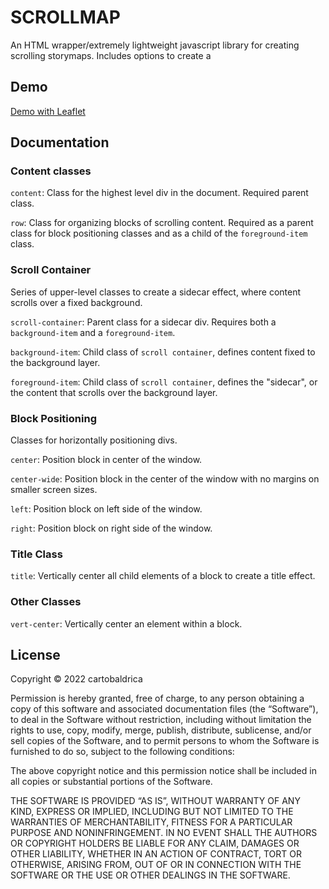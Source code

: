 # SCROLLMAP

An HTML wrapper/extremely lightweight javascript library for creating scrolling storymaps. Includes options to create a

## Demo

[Demo with Leaflet](https://cartobaldrica.github.io/scrollmap/examples/example1.html)

## Documentation

### Content classes

`content`: Class for the highest level div in the document. Required parent class.

`row`: Class for organizing blocks of scrolling content. Required as a parent class for block positioning classes and as a child of the `foreground-item` class.

### Scroll Container

Series of upper-level classes to create a sidecar effect, where content scrolls over a fixed background.

`scroll-container`: Parent class for a sidecar div. Requires both a `background-item` and a `foreground-item`.

`background-item`: Child class of `scroll container`, defines content fixed to the background layer.

`foreground-item`: Child class of `scroll container`, defines the "sidecar", or the content that scrolls over the background layer.

### Block Positioning 

Classes for horizontally positioning divs. 

`center`: Position block in center of the window. 

`center-wide`: Position block in the center of the window with no margins on smaller screen sizes.

`left`: Position block on left side of the window.

`right`: Position block on right side of the window.

### Title Class

`title`: Vertically center all child elements of a block to create a title effect. 

### Other Classes

`vert-center`: Vertically center an element within a block. 

## License

Copyright © 2022 cartobaldrica

Permission is hereby granted, free of charge, to any person obtaining a copy of this software and associated documentation files (the “Software”), to deal in the Software without restriction, including without limitation the rights to use, copy, modify, merge, publish, distribute, sublicense, and/or sell copies of the Software, and to permit persons to whom the Software is furnished to do so, subject to the following conditions:

The above copyright notice and this permission notice shall be included in all copies or substantial portions of the Software.

THE SOFTWARE IS PROVIDED “AS IS”, WITHOUT WARRANTY OF ANY KIND, EXPRESS OR IMPLIED, INCLUDING BUT NOT LIMITED TO THE WARRANTIES OF MERCHANTABILITY, FITNESS FOR A PARTICULAR PURPOSE AND NONINFRINGEMENT. IN NO EVENT SHALL THE AUTHORS OR COPYRIGHT HOLDERS BE LIABLE FOR ANY CLAIM, DAMAGES OR OTHER LIABILITY, WHETHER IN AN ACTION OF CONTRACT, TORT OR OTHERWISE, ARISING FROM, OUT OF OR IN CONNECTION WITH THE SOFTWARE OR THE USE OR OTHER DEALINGS IN THE SOFTWARE.